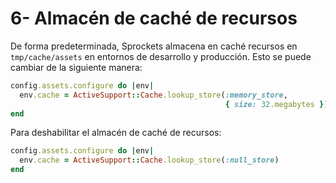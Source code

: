 # 6- Almacén de caché de recursos

De forma predeterminada, Sprockets almacena en caché recursos en `tmp/cache/assets` en entornos de desarrollo y producción. Esto se puede cambiar de la siguiente manera:

```ruby
config.assets.configure do |env|
  env.cache = ActiveSupport::Cache.lookup_store(:memory_store,
                                                { size: 32.megabytes })
end
```

Para deshabilitar el almacén de caché de recursos:

```ruby
config.assets.configure do |env|
  env.cache = ActiveSupport::Cache.lookup_store(:null_store)
end
```



